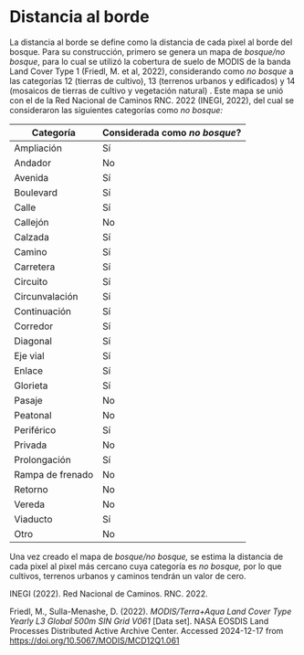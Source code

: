 # Distancia al borde

La distancia al borde se define como la distancia de cada pixel al borde del bosque. Para su construcción, primero se genera un mapa de *bosque/no bosque*, para lo cual se utilizó la cobertura de suelo de MODIS de la banda Land Cover Type 1 (Friedl, M. et al, 2022), considerando como *no bosque* a las categorías 12 (tierras de cultivo), 13 (terrenos urbanos y edificados) y 14 (mosaicos de tierras de cultivo y vegetación natural) . Este mapa se unió con el de la Red Nacional de Caminos RNC. 2022 (INEGI, 2022), del cual se consideraron las siguientes categorías como *no bosque:*

| Categoría        | Considerada como *no bosque*? |
|------------------|-------------------------------|
| Ampliación       | Sí                            |
| Andador          | No                            |
| Avenida          | Sí                            |
| Boulevard        | Sí                            |
| Calle            | Sí                            |
| Callejón         | No                            |
| Calzada          | Sí                            |
| Camino           | Sí                            |
| Carretera        | Sí                            |
| Circuito         | Sí                            |
| Circunvalación   | Sí                            |
| Continuación     | Sí                            |
| Corredor         | Sí                            |
| Diagonal         | Sí                            |
| Eje vial         | Sí                            |
| Enlace           | Sí                            |
| Glorieta         | Sí                            |
| Pasaje           | No                            |
| Peatonal         | No                            |
| Periférico       | Sí                            |
| Privada          | No                            |
| Prolongación     | Sí                            |
| Rampa de frenado | No                            |
| Retorno          | No                            |
| Vereda           | No                            |
| Viaducto         | Sí                            |
| Otro             | No                            |

Una vez creado el mapa de *bosque/no bosque,* se estima la distancia de cada pixel al pixel más cercano cuya categoría es *no bosque,* por lo que cultivos, terrenos urbanos y caminos tendrán un valor de cero.

INEGI (2022). Red Nacional de Caminos. RNC. 2022.

Friedl, M., Sulla-Menashe, D. (2022). *MODIS/Terra+Aqua Land Cover Type Yearly L3 Global 500m SIN Grid V061* [Data set]. NASA EOSDIS Land Processes Distributed Active Archive Center. Accessed 2024-12-17 from <https://doi.org/10.5067/MODIS/MCD12Q1.061>
